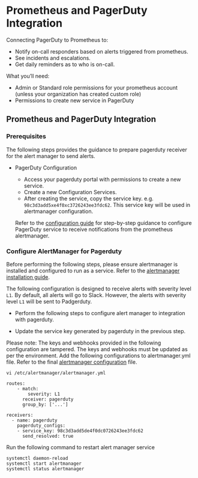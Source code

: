 # Prometheus and PagerDuty Integration
Connecting PagerDuty to Prometheus to:

* Notify on-call responders based on alerts triggered from prometheus.
* See incidents and escalations.
* Get daily reminders as to who is on-call.

What you’ll need:

 * Admin or Standard role permissions for your prometheus account (unless your organization has created custom role)
 * Permissions to create new service in PagerDuty 

## Prometheus and PagerDuty Integration

### Prerequisites

The following steps provides the guidance to prepare pagerduty receiver for the alert manager to send alerts. 

* PagerDuty Configuration  
    - Access your pagerduty portal with permissions to create a new service. 
    - Create a new Configuration Services.
    - After creating the service, copy the service key. e.g. `98c3d3add5xe4f0xc3726243ee3fdc62`. This service key will be used in alertmanager configuration.
  
  Refer to the [configuration guide](https://grafana.com/blog/2020/02/25/step-by-step-guide-to-setting-up-prometheus-alertmanager-with-slack-pagerduty-and-gmail/) for step-by-step guidance to configure PagerDuty service to receive notifications from the prometheus alertmanager.

### Configure AlertManager for Pagerduty

Before performing the following steps, please ensure alertmanager is installed and configured to run as a service. Refer to the [alertmanager installation guide](./Prometheus_Monitor_configuration_and_alerting.md).

The following configuration is designed to receive alerts with severity level `L1`. By default, all alerts will go to Slack. However, the alerts with severity level `L1` will be sent to Padgerduty.

* Perform the following steps to configure alert manager to integration with pagerduty. 

* Update the service key generated by pagerduty in the previous step.

Please note: The keys and webhooks provided in the following configuration are tampered. The keys and webhooks must be updated as per the environment. Add the following configurations to alertmanager.yml file. Refer to the final [alertmanager configuration](.configs/alertmanager.yml) file.

```
vi /etc/alertmanager/alertmanager.yml
```

```
routes:
    - match:
        severity: L1
      receiver: pagerduty
      group_by: ['...']

receivers:
  - name: pagerduty
    pagerduty_configs:
    - service_key: 98c3d3add5de4f0dc0726243ee3fdc62
      send_resolved: true
```

Run the following command to restart alert manager service

```
systemctl daemon-reload
systemctl start alertmanager
systemctl status alertmanager
```

